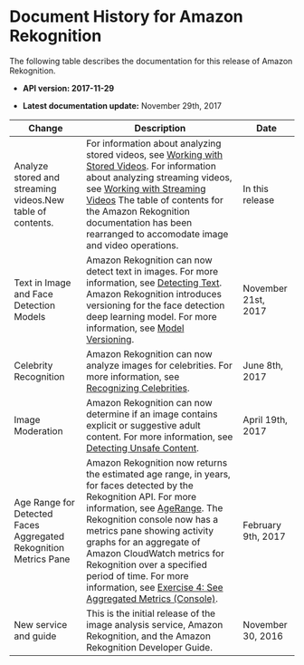 # Document History for Amazon Rekognition<a name="document-history"></a>

The following table describes the documentation for this release of Amazon Rekognition\.

+ **API version: 2017\-11\-29** 

+ **Latest documentation update:** November 29th, 2017


| Change | Description | Date | 
| --- | --- | --- | 
| Analyze stored and streaming videos\.New table of contents\. |  For information about analyzing stored videos, see [Working with Stored Videos](video.md)\. For information about analyzing streaming videos, see [Working with Streaming Videos](streaming-video.md) The table of contents for the Amazon Rekognition documentation has been rearranged to accomodate image and video operations\.   | In this release | 
| Text in Image and Face Detection Models | Amazon Rekognition can now detect text in images\. For more information, see [Detecting Text](text-detection.md)\. Amazon Rekognition introduces versioning for the face detection deep learning model\. For more information, see [Model Versioning](face-detection-model.md)\. | November 21st, 2017 | 
| Celebrity Recognition | Amazon Rekognition can now analyze images for celebrities\. For more information, see [Recognizing Celebrities](celebrities.md)\.  | June 8th, 2017 | 
| Image Moderation | Amazon Rekognition can now determine if an image contains explicit or suggestive adult content\. For more information, see [Detecting Unsafe Content](moderation.md)\.  | April 19th, 2017 | 
| Age Range for Detected Faces Aggregated Rekognition Metrics Pane  |  Amazon Rekognition now returns the estimated age range, in years, for faces detected by the Rekognition API\. For more information, see [AgeRange](API_AgeRange.md)\.  The Rekognition console now has a metrics pane showing activity graphs for an aggregate of Amazon CloudWatch metrics for Rekognition over a specified period of time\. For more information, see [Exercise 4: See Aggregated Metrics \(Console\)](aggregated-metrics.md)\.  | February 9th, 2017 | 
| New service and guide | This is the initial release of the image analysis service, Amazon Rekognition, and the Amazon Rekognition Developer Guide\. | November 30, 2016 | 